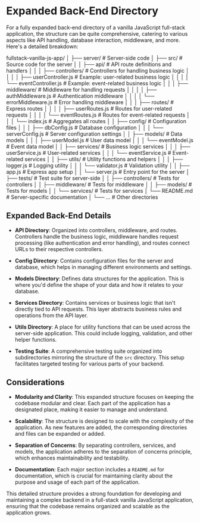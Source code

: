 # Expanded Back-End Directory

For a fully expanded back-end directory of a vanilla JavaScript full-stack application, the structure can be quite comprehensive, catering to various aspects like API handling, database interaction, middleware, and more. Here's a detailed breakdown:

fullstack-vanilla-js-app/
│
├── server/                             # Server-side code
│   ├── src/                            # Source code for the server
│   │   ├── api/                        # API route definitions and handlers
│   │   │   ├── controllers/            # Controllers for handling business logic
│   │   │   │   ├── userController.js   # Example: user-related business logic
│   │   │   │   └── eventController.js  # Example: event-related business logic
│   │   │   ├── middleware/             # Middleware for handling requests
│   │   │   │   ├── authMiddleware.js   # Authentication middleware
│   │   │   │   └── errorMiddleware.js  # Error handling middleware
│   │   │   ├── routes/                 # Express routes
│   │   │   │   ├── userRoutes.js       # Routes for user-related requests
│   │   │   │   └── eventRoutes.js      # Routes for event-related requests
│   │   │   └── index.js                # Aggregates all routes
│   │   ├── config/                     # Configuration files
│   │   │   ├── dbConfig.js             # Database configuration
│   │   │   └── serverConfig.js         # Server configuration settings
│   │   ├── models/                     # Data models
│   │   │   ├── userModel.js            # User data model
│   │   │   └── eventModel.js           # Event data model
│   │   ├── services/                   # Business logic services
│   │   │   ├── userService.js          # User-related services
│   │   │   └── eventService.js         # Event-related services
│   │   ├── utils/                      # Utility functions and helpers
│   │   │   ├── logger.js               # Logging utility
│   │   │   └── validator.js            # Validation utility
│   │   ├── app.js                      # Express app setup
│   │   └── server.js                   # Entry point for the server
│   ├── tests/                          # Test suite for server-side
│   │   ├── controllers/                # Tests for controllers
│   │   ├── middleware/                 # Tests for middleware
│   │   ├── models/                     # Tests for models
│   │   └── services/                   # Tests for services
│   └── README.md                       # Server-specific documentation
│
└── ... # Other directories

## Expanded Back-End Details

- **API Directory**: Organized into controllers, middleware, and routes. Controllers handle the business logic, middleware handles request processing (like authentication and error handling), and routes connect URLs to their respective controllers.
  
- **Config Directory**: Contains configuration files for the server and database, which helps in managing different environments and settings.
  
- **Models Directory**: Defines data structures for the application. This is where you'd define the shape of your data and how it relates to your database.
  
- **Services Directory**: Contains services or business logic that isn't directly tied to API requests. This layer abstracts business rules and operations from the API layer.
  
- **Utils Directory**: A place for utility functions that can be used across the server-side application. This could include logging, validation, and other helper functions.

- **Testing Suite**: A comprehensive testing suite organized into subdirectories mirroring the structure of the `src` directory. This setup facilitates targeted testing for various parts of your backend.

## Considerations

- **Modularity and Clarity**: This expanded structure focuses on keeping the codebase modular and clear. Each part of the application has a designated place, making it easier to manage and understand.
  
- **Scalability**: The structure is designed to scale with the complexity of the application. As new features are added, the corresponding directories and files can be expanded or added.
  
- **Separation of Concerns**: By separating controllers, services, and models, the application adheres to the separation of concerns principle, which enhances maintainability and testability.
  
- **Documentation**: Each major section includes a `README.md` for documentation, which is crucial for maintaining clarity about the purpose and usage of each part of the application.

This detailed structure provides a strong foundation for developing and maintaining a complex backend in a full-stack vanilla JavaScript application, ensuring that the codebase remains organized and scalable as the application grows.
